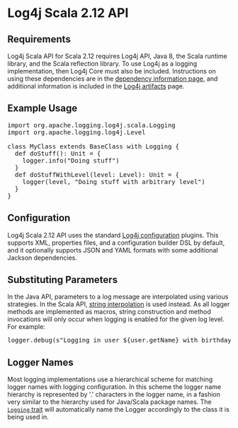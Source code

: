 <!--
    Licensed to the Apache Software Foundation (ASF) under one or more
    contributor license agreements.  See the NOTICE file distributed with
    this work for additional information regarding copyright ownership.
    The ASF licenses this file to You under the Apache License, Version 2.0
    (the "License"); you may not use this file except in compliance with
    the License.  You may obtain a copy of the License at

         http://www.apache.org/licenses/LICENSE-2.0

    Unless required by applicable law or agreed to in writing, software
    distributed under the License is distributed on an "AS IS" BASIS,
    WITHOUT WARRANTIES OR CONDITIONS OF ANY KIND, either express or implied.
    See the License for the specific language governing permissions and
    limitations under the License.
-->
# Log4j Scala 2.12 API

## Requirements

Log4j Scala API for Scala 2.12 requires Log4j API, Java 8, the Scala runtime
library, and the Scala reflection library. To use Log4j as a logging implementation,
then Log4j Core must also be included. Instructions on using these dependencies are
in the [dependency information page][dependencies], and additional information is
included in the [Log4j artifacts][artifacts] page.

## Example Usage

<pre class="prettyprint linenums">
import org.apache.logging.log4j.scala.Logging
import org.apache.logging.log4j.Level

class MyClass extends BaseClass with Logging {
  def doStuff(): Unit = {
    logger.info("Doing stuff")
  }
  def doStuffWithLevel(level: Level): Unit = {
    logger(level, "Doing stuff with arbitrary level")
  }
}
</pre>

## Configuration

Log4j Scala 2.12 API uses the standard [Log4j configuration][configuration]
plugins. This supports XML, properties files, and a configuration builder DSL by
default, and it optionally supports JSON and YAML formats with some additional
Jackson dependencies.

## Substituting Parameters

In the Java API, parameters to a log message are interpolated using various
strategies. In the Scala API, [string interpolation][interpolation] is used
instead. As all logger methods are implemented as macros, string construction and
method invocations will only occur when logging is enabled for the given log
level. For example:

<pre class="prettyprint linenums">
logger.debug(s"Logging in user ${user.getName} with birthday ${user.calcBirthday}")
</pre>

## Logger Names

Most logging implementations use a hierarchical scheme for matching logger names
with logging configuration. In this scheme the logger name hierarchy is
represented by '.' characters in the logger name, in a fashion very similar to
the hierarchy used for Java/Scala package names. The [`Logging` trait][logging]
will automatically name the Logger accordingly to the class it is being used in.

[dependencies]: dependency-info.html
[artifacts]: ../maven-artifacts.html
[configuration]: ../configuration.html
[interpolation]: http://docs.scala-lang.org/overviews/core/string-interpolation.html
[logging]: scaladocs/org/apache/logging/log4j/scala/Logging.html
